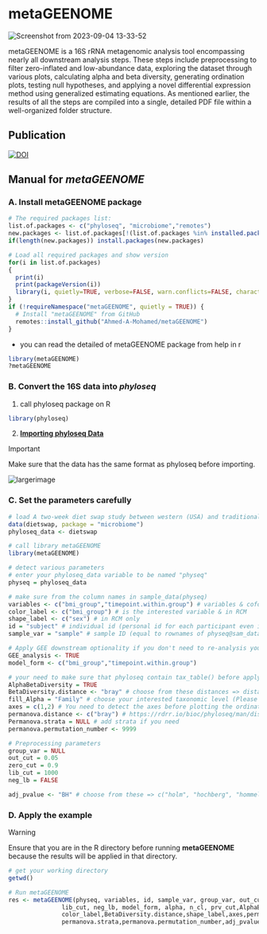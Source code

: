 # metaGEENOME
![Screenshot from 2023-09-04 13-33-52](https://github.com/Ahmed-A-Mohamed/GEENOME/assets/82543843/b387b4db-774d-4986-9033-d8c664092729)


metaGEENOME is a 16S rRNA metagenomic analysis tool encompassing nearly all downstream analysis steps. These steps include preprocessing to filter zero-inflated and low-abundance data, exploring the dataset through various plots, calculating alpha and beta diversity, generating ordination plots, testing null hypotheses, and applying a novel differential expression method using generalized estimating equations. As mentioned earlier, the results of all the steps are compiled into a single, detailed PDF file within a well-organized folder structure.

## Publication
[![DOI](https://zenodo.org/badge/doi/10.5281/zenodo.18914.svg)]()


## Manual for *metaGEENOME*
### A. Install metaGEENOME package
```r
# The required packages list:
list.of.packages <- c("phyloseq", "microbiome","remotes")
new.packages <- list.of.packages[!(list.of.packages %in% installed.packages()[,"Package"])]
if(length(new.packages)) install.packages(new.packages)

# Load all required packages and show version
for(i in list.of.packages)
{
  print(i)
  print(packageVersion(i))
  library(i, quietly=TRUE, verbose=FALSE, warn.conflicts=FALSE, character.only=TRUE)
}
if (!requireNamespace("metaGEENOME", quietly = TRUE)) {
  # Install "metaGEENOME" from GitHub
  remotes::install_github("Ahmed-A-Mohamed/metaGEENOME")
}
```
- you can read the detailed of metaGEENOME package from help in r
```r
library(metaGEENOME)
?metaGEENOME
```
  
### B. Convert the 16S data into ***phyloseq***  
1. call phyloseq package on R
```r
library(phyloseq)
```
2. [**Importing phyloseq Data**](https://joey711.github.io/phyloseq/import-data)

> [!IMPORTANT]
> Make sure that the data has the same format as phyloseq before importing.

![largerimage](https://github.com/Ahmed-A-Mohamed/metaGEENOME/assets/82543843/7c41daf9-a0eb-4a5a-86c7-dbbd18d097de)

### C. Set the parameters carefully
```r
# load A two-week diet swap study between western (USA) and traditional (rural Africa) diets (Lahti et al. 2014).
data(dietswap, package = "microbiome")
phyloseq_data <- dietswap

# call library metaGEENOME
library(metaGEENOME)

# detect various parameters
# enter your phyloseq_data variable to be named "physeq"
physeq = phyloseq_data 

# make sure from the column names in sample_data(physeq)
variables <- c("bmi_group","timepoint.within.group") # variables & cofounders for RCM
color_label <- c("bmi_group") # is the interested variable & in RCM
shape_label <- c("sex") # in RCM only
id = "subject" # individual id (personal id for each participant even if repeated measures in time series)
sample_var = "sample" # sample ID (equal to rownames of physeq@sam_data)

# Apply GEE downstream optionality if you don't need to re-analysis your data. 
GEE_analysis <- TRUE 
model_form <- c("bmi_group","timepoint.within.group")

# your need to make sure that phyloseq contain tax_table() before applying alpha & beta diversity
AlphaBetaDiversity = TRUE
BetaDiversity.distance <- "bray" # choose from these distances => distanceMethodList https://joey711.github.io/phyloseq/distance.html
fill_Alpha = "Family" # choose your interested taxonomic level (Please make sure tax_table() in physeq has that's level) 
axes = c(1,2) # You need to detect the axes before plotting the ordination after scree plot
permanova.distance <- c("bray") # https://rdrr.io/bioc/phyloseq/man/distanceMethodList.html
Permanova.strata = NULL # add strata if you need
permanova.permutation_number <- 9999

# Preprocessing parameters
group_var = NULL
out_cut = 0.05
zero_cut = 0.9
lib_cut = 1000
neg_lb = FALSE

adj_pvalue <- "BH" # choose from these => c("holm", "hochberg", "hommel", "bonferroni", "BH", "BY", "fdr", "none")

```
### D. Apply the example
> [!WARNING]
> Ensure that you are in the R directory before running **metaGEENOME** because the results will be applied in that directory.
```r
# get your working directory
getwd()

# Run metaGEENOME
res <- metaGEENOME(physeq, variables, id, sample_var, group_var, out_cut, zero_cut, 
               lib_cut, neg_lb, model_form, alpha, n_cl, prv_cut,AlphaBetaDiversity,
               color_label,BetaDiversity.distance,shape_label,axes,permanova.distance,
               permanova.strata,permanova.permutation_number,adj_pvalue,GEE_analysis,fill_Alpha)


```

